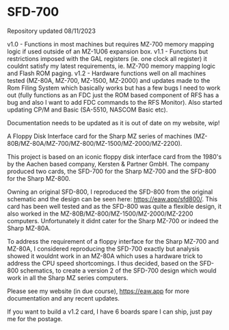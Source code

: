 # SFD-700

Repository updated 08/11/2023

v1.0 - Functions in most machines but requires MZ-700 memory mapping logic if used outside of an MZ-1U06 expansion box.
v1.1 - Functions but restrictions imposed with the GAL registers (ie. one clock all register) it couldnt satisfy my latest requirements, ie. MZ-700 memory mapping logic and Flash ROM paging.
v1.2 - Hardware functions well on all machines tested (MZ-80A, MZ-700, MZ-1500, MZ-2000) and updates made to the Rom Filing System which basically works but has a few bugs I need to work out (fully functions as an FDC just the ROM based component of RFS has a bug and also I want to add FDC commands to the RFS Monitor). Also started updating CP/M and Basic (SA-5510, NASCOM Basic etc).

Documentation needs to be updated as it is out of date on my website, wip!

A Floppy Disk Interface card for the Sharp MZ series of machines (MZ-80B/MZ-80A/MZ-700/MZ-800/MZ-1500/MZ-2000/MZ-2200).

This project is based on an iconic floppy disk interface card from the 1980's by the Aachen based company, Kersten & Partner GmbH. The company produced two cards,
the SFD-700 for the Sharp MZ-700 and the SFD-800 for the Sharp MZ-800. 

Owning an original SFD-800, I reproduced the SFD-800 from the original schematic and the design can be seen here: https://eaw.app/sfd800/. This card has been well
tested and as the SFD-800 was quite a flexible design, it also worked in the MZ-80B/MZ-800/MZ-1500/MZ-2000/MZ-2200 computers. Unfortunately it didnt cater for the Sharp MZ-700 or indeed the Sharp MZ-80A.

To address the requirement of a floppy interface for the Sharp MZ-700 and MZ-80A, I considered reproducing the SFD-700 exactly but analysis showed it wouldnt work in an MZ-80A which uses a hardware trick to
address the CPU speed shortcomings. I thus decided, based on the SFD-800 schematics, to create a version 2 of the SFD-700 design which would work in all the Sharp MZ series computers.

Please see my website (in due course), https://eaw.app for more documentation and any recent updates.

If you want to build a v1.2 card, I have 6 boards spare I can ship, just pay me for the postage.
